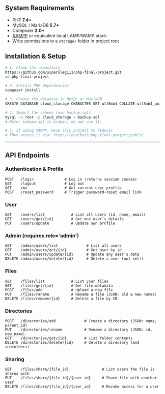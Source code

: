 ## System Requirements

* PHP **7.4+**
* MySQL / MariaDB **5.7+**
* Composer **2.0+**
* [XAMPP](https://www.apachefriends.org/) or equivalent local LAMP/WAMP stack
* Write permissions to a `storage/` folder in project root

## Installation & Setup

```bash
# 1. Clone the repository
https://github.com/superoleg111/php-final-project.git
cd php-final-project

# 2. Install PHP dependencies
composer install

# 3. Create the database in MySQL or MariaDB
CREATE DATABASE cloud_storage CHARACTER SET utf8mb4 COLLATE utf8mb4_unicode_ci;

# 4. Import the schema (use backup.sql)
mysql -u root -p cloud_storage < backup.sql
# Note: schema.sql is broken, do not use it.

# 5. If using XAMPP, move this project to htdocs/
# Then access it via: http://localhost/php-final-project/public
```

---

## API Endpoints

### Authentication & Profile

```http
POST   /login              # Log in (returns session cookie)
GET    /logout             # Log out
GET    /me                 # Get current user profile
POST   /reset_password     # Trigger password-reset email link
```

### User

```http
GET    /users/list            # List all users (id, name, email)
GET    /users/get/{id}        # Get one user’s details
PUT    /users/update          # Update own profile
```

### Admin (requires role='admin')

```http
GET    /admin/users/list             # List all users
GET    /admin/users/get/{id}         # Get user by id
PUT    /admin/users/update/{id}      # Update any user’s data
DELETE /admin/users/delete/{id}      # Delete a user (not self)
```

### Files

```http
GET    /files/list            # List your files
GET    /files/get/{id}        # Get file metadata
POST   /files/add             # Upload a new file
PUT    /files/rename          # Rename a file (JSON: old & new names)
DELETE /files/remove/{id}     # Delete a file by ID
```

### Directories

```http
POST   /directories/add             # Create a directory (JSON: name, parent_id)
PUT    /directories/rename          # Rename a directory (JSON: id, new_name)
GET    /directories/get/{id}        # List folder contents
DELETE /directories/delete/{id}     # Delete a directory (and subfolders)
```

### Sharing

```http
GET    /files/share/{file_id}               # List users the file is shared with
PUT    /files/share/{file_id}/{user_id}     # Share file with another user
DELETE /files/share/{file_id}/{user_id}     # Revoke access for a user
```
